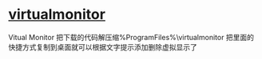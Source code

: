 # [virtualmonitor](https://iheld.net/?post=149)
Vitual Monitor
把下载的代码解压缩%ProgramFiles%\virtualmonitor
把里面的快捷方式复制到桌面就可以根据文字提示添加删除虚拟显示了
